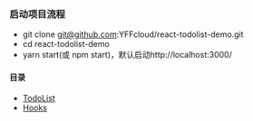 ### 启动项目流程
*  git clone git@github.com:YFFcloud/react-todolist-demo.git
*  cd react-todolist-demo
*  yarn start(或 npm start)，默认启动http://localhost:3000/

#### 目录
* [TodoList](./src/page/TodoList/Todolist.js)
* [Hooks](./src/page/Hooks/Hooks.js)
